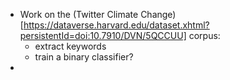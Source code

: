 - Work on the (Twitter Climate Change)[https://dataverse.harvard.edu/dataset.xhtml?persistentId=doi:10.7910/DVN/5QCCUU] corpus:
	- extract keywords
	- train a binary classifier?
- 
